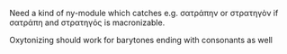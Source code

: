 Need a kind of ny-module which catches e.g. σατράπην or στρατηγὸν if σατράπη and στρατηγός is macronizable.

Oxytonizing should work for barytones ending with consonants as well